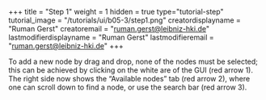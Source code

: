+++
title = "Step 1"
weight = 1
hidden = true
type="tutorial-step"
tutorial_image = "/tutorials/ui/b05-3/step1.png"
creatordisplayname = "Ruman Gerst"
creatoremail = "ruman.gerst@leibniz-hki.de"
lastmodifierdisplayname = "Ruman Gerst"
lastmodifieremail = "ruman.gerst@leibniz-hki.de"
+++

To add a new node by drag and drop, none of the nodes must be selected; this can be achieved by clicking on the white are of the GUI (red arrow 1). The right side now shows the “Available nodes” tab (red arrow 2), where one can scroll down to find a node, or use the search bar (red arrow 3).